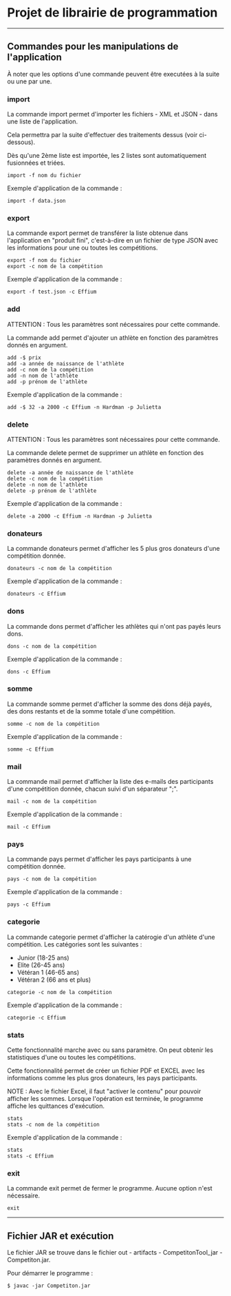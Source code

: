 # Projet de librairie de programmation

---

## Commandes pour les manipulations de l'application

À noter que les options d'une commande peuvent être executées 
à la suite ou une par une.

### import
La commande import permet d'importer les fichiers - XML et JSON - dans
une liste de l'application.

Cela permettra par la suite d'effectuer des traitements dessus 
(voir ci-dessous).

Dès qu'une 2ème liste est importée, les 2 listes sont automatiquement 
fusionnées et triées.

```
import -f nom du fichier
```

Exemple d'application de la commande :

```
import -f data.json
```
### export
La commande export permet de transférer la liste obtenue dans l'application
en "produit fini", c'est-à-dire en un fichier de type JSON avec les informations
pour une ou toutes les compétitions.

```
export -f nom du fichier
export -c nom de la compétition
```

Exemple d'application de la commande :

```
export -f test.json -c Effium
```

### add
ATTENTION : Tous les paramètres sont nécessaires pour cette commande.

La commande add permet d'ajouter un athlète en fonction des paramètres
donnés en argument.

```
add -$ prix
add -a année de naissance de l'athlète
add -c nom de la compétition
add -n nom de l'athlète
add -p prénom de l'athlète
```

Exemple d'application de la commande :

```
add -$ 32 -a 2000 -c Effium -n Hardman -p Julietta
```
### delete
ATTENTION : Tous les paramètres sont nécessaires pour cette commande.

La commande delete permet de supprimer un athlète en fonction des paramètres
donnés en argument.

```
delete -a année de naissance de l'athlète
delete -c nom de la compétition
delete -n nom de l'athlète
delete -p prénom de l'athlète
```

Exemple d'application de la commande :

```
delete -a 2000 -c Effium -n Hardman -p Julietta
```

### donateurs
La commande donateurs permet d'afficher les 5 plus gros donateurs d'une 
compétition donnée.

```
donateurs -c nom de la compétition
```

Exemple d'application de la commande :

```
donateurs -c Effium
```

### dons
La commande dons permet d'afficher les athlètes qui n'ont pas payés leurs dons.

```
dons -c nom de la compétition
```

Exemple d'application de la commande :

```
dons -c Effium
```

### somme
La commande somme permet d'afficher la somme des dons déjà payés, 
des dons restants et de la somme totale d'une compétition.

```
somme -c nom de la compétition
```
Exemple d'application de la commande :

```
somme -c Effium
```

### mail
La commande mail permet d'afficher la liste des e-mails des participants d'une
compétition donnée, chacun suivi d'un séparateur ";".

```
mail -c nom de la compétition
```

Exemple d'application de la commande :

```
mail -c Effium
```
### pays
La commande pays permet d'afficher les pays participants à une compétition donnée.

```
pays -c nom de la compétition
```

Exemple d'application de la commande :

```
pays -c Effium
```
### categorie
La commande categorie permet d'afficher la catérogie d'un athlète d'une compétition.
Les catégories sont les suivantes :
- Junior (18-25 ans)
- Elite (26-45 ans)
- Vétéran 1 (46-65 ans)
- Vétéran 2 (66 ans et plus)

```
categorie -c nom de la compétition
```

Exemple d'application de la commande :

```
categorie -c Effium
```
### stats

Cette fonctionnalité marche avec ou sans paramètre. On peut obtenir
les statistiques d'une ou toutes les compétitions.

Cette fonctionnalité permet de créer un fichier PDF et EXCEL avec les
informations comme les plus gros donateurs, les pays participants.

NOTE : Avec le fichier Excel, il faut "activer le contenu" pour pouvoir
afficher les sommes.
Lorsque l'opération est terminée, le programme affiche les quittances d'exécution.

```
stats
stats -c nom de la compétition
```

Exemple d'application de la commande :

```
stats
stats -c Effium
```

### exit
La commande exit permet de fermer le programme.
Aucune option n'est nécessaire.

```
exit
```

---

## Fichier JAR et exécution
Le fichier JAR se trouve dans le fichier out - artifacts - CompetitonTool_jar - Competiton.jar.

Pour démarrer le programme :

```
$ javac -jar Competiton.jar
```